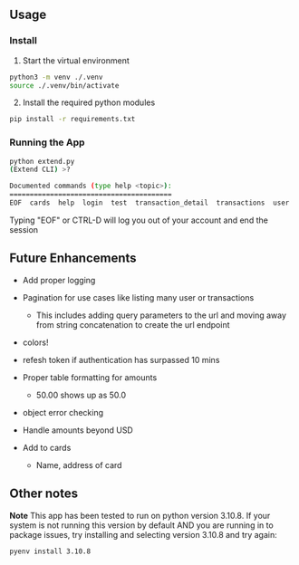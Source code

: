 ## Usage

### Install

1. Start the virtual environment

```bash
python3 -m venv ./.venv
source ./.venv/bin/activate
```

2. Install the required python modules

```bash
pip install -r requirements.txt
```

### Running the App

```bash
python extend.py
(Extend CLI) >?

Documented commands (type help <topic>):
========================================
EOF  cards  help  login  test  transaction_detail  transactions  user
```

Typing "EOF" or CTRL-D will log you out of your account and end the session

## Future Enhancements

- Add proper logging
- Pagination for use cases like listing many user or transactions
  - This includes adding query parameters to the url and moving away from string concatenation to create the url endpoint
- colors!
- refesh token if authentication has surpassed 10 mins
- Proper table formatting for amounts
  - 50.00 shows up as 50.0
- object error checking
- Handle amounts beyond USD

- Add to cards
  - Name, address of card

## Other notes

**Note** This app has been tested to run on python version 3.10.8. If your system is not running this version by default AND
you are running in to package issues, try installing and selecting version 3.10.8 and try again:

```bash
pyenv install 3.10.8
```
